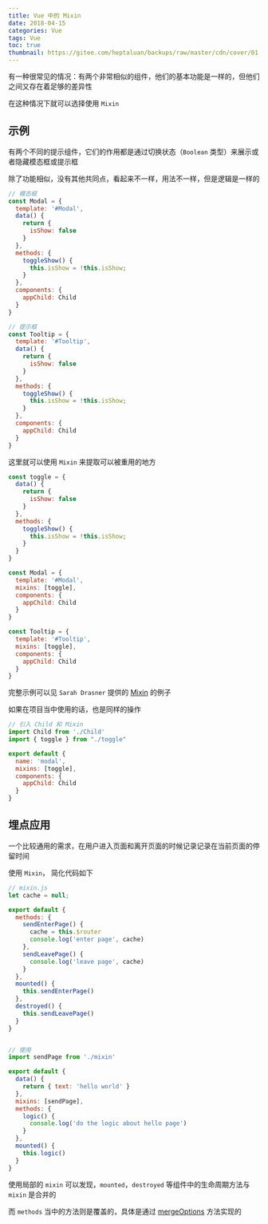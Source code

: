 ```yaml
---
title: Vue 中的 Mixin
date: 2018-04-15
categories: Vue
tags: Vue
toc: true
thumbnail: https://gitee.com/heptaluan/backups/raw/master/cdn/cover/01.jpg
---
```


有一种很常见的情况：有两个非常相似的组件，他们的基本功能是一样的，但他们之间又存在着足够的差异性

<!--more-->

在这种情况下就可以选择使用 `Mixin`


## 示例

有两个不同的提示组件，它们的作用都是通过切换状态（`Boolean` 类型）来展示或者隐藏模态框或提示框

除了功能相似，没有其他共同点，看起来不一样，用法不一样，但是逻辑是一样的

```js
// 模态框
const Modal = {
  template: '#Modal',
  data() {
    return {
      isShow: false
    }
  },
  methods: {
    toggleShow() {
      this.isShow = !this.isShow;
    }
  },
  components: {
    appChild: Child
  }
}

// 提示框
const Tooltip = {
  template: '#Tooltip',
  data() {
    return {
      isShow: false
    }
  },
  methods: {
    toggleShow() {
      this.isShow = !this.isShow;
    }
  },
  components: {
    appChild: Child
  }
}
```

这里就可以使用 `Mixin` 来提取可以被重用的地方

```js
const toggle = {
  data() {
    return {
      isShow: false
    }
  },
  methods: {
    toggleShow() {
      this.isShow = !this.isShow;
    }
  }
}

const Modal = {
  template: '#Modal',
  mixins: [toggle],
  components: {
    appChild: Child
  }
}

const Tooltip = {
  template: '#Tooltip',
  mixins: [toggle],
  components: {
    appChild: Child
  }
}
```

完整示例可以见 `Sarah Drasner` 提供的 [Mixin](https://codepen.io/sdras/pen/101a5d737b31591e5801c60b666013db/) 的例子

如果在项目当中使用的话，也是同样的操作

```js
// 引入 Child 和 Mixin
import Child from './Child'
import { toggle } from "./toggle"

export default {
  name: 'modal',
  mixins: [toggle],
  components: {
    appChild: Child
  }
}
```



## 埋点应用

一个比较通用的需求，在用户进入页面和离开页面的时候记录记录在当前页面的停留时间

使用 `Mixin`， 简化代码如下

```js
// mixin.js
let cache = null;

export default {
  methods: {
    sendEnterPage() {
      cache = this.$router
      console.log('enter page', cache)
    },
    sendLeavePage() {
      console.log('leave page', cache)
    }
  },
  mounted() {
    this.sendEnterPage()
  },
  destroyed() {
    this.sendLeavePage()
  }
}


// 使用
import sendPage from './mixin'

export default {
  data() {
    return { text: 'hello world' }
  },
  mixins: [sendPage],
  methods: {
    logic() {
      console.log('do the logic about hello page')
    }
  },
  mounted() {
    this.logic()
  }
}
```

使用局部的 `mixin` 可以发现，`mounted`，`destroyed` 等组件中的生命周期方法与 `mixin` 是合并的

而 `methods` 当中的方法则是覆盖的，具体是通过 [mergeOptions](https://github.com/vuejs/vue/blob/master/src/core/util/options.js) 方法实现的



